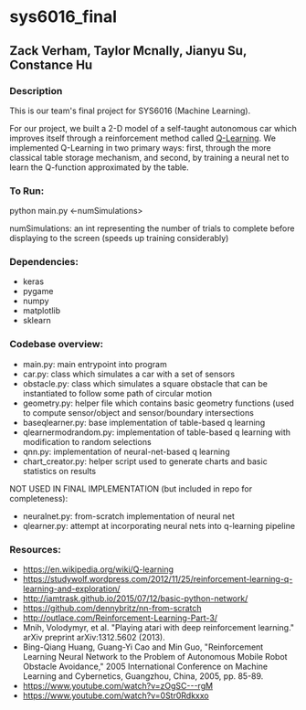 # sys6016_final

## Zack Verham, Taylor Mcnally, Jianyu Su, Constance Hu

### Description

This is our team's final project for SYS6016 (Machine Learning). 

For our project, we built a 2-D model of a self-taught autonomous car which improves itself through a reinforcement method called [Q-Learning](https://en.wikipedia.org/wiki/Q-learning). We implemented Q-Learning in two primary ways: first, through the more classical table storage mechanism, and second, by training a neural net to learn the Q-function approximated by the table.


### To Run:

python main.py <-numSimulations>
  
  numSimulations: an int representing the number of trials to complete before displaying to the screen (speeds up training considerably)

### Dependencies:
- keras
- pygame
- numpy
- matplotlib
- sklearn
  
### Codebase overview:

- main.py: main entrypoint into program
- car.py: class which simulates a car with a set of sensors
- obstacle.py: class which simulates a square obstacle that can be instantiated to follow some path of circular motion
- geometry.py: helper file which contains basic geometry functions (used to compute sensor/object and sensor/boundary intersections
- baseqlearner.py: base implementation of table-based q learning
- qlearnermodrandom.py: implementation of table-based q learning with modification to random selections
- qnn.py: implementation of neural-net-based q learning
- chart_creator.py: helper script used to generate charts and basic statistics on results

NOT USED IN FINAL IMPLEMENTATION (but included in repo for completeness):
- neuralnet.py: from-scratch implementation of neural net
- qlearner.py: attempt at incorporating neural nets into q-learning pipeline


### Resources:
- https://en.wikipedia.org/wiki/Q-learning
- https://studywolf.wordpress.com/2012/11/25/reinforcement-learning-q-learning-and-exploration/
- http://iamtrask.github.io/2015/07/12/basic-python-network/
- https://github.com/dennybritz/nn-from-scratch
- http://outlace.com/Reinforcement-Learning-Part-3/
- Mnih, Volodymyr, et al. "Playing atari with deep reinforcement learning." arXiv preprint arXiv:1312.5602 (2013).
- Bing-Qiang Huang, Guang-Yi Cao and Min Guo, "Reinforcement Learning Neural Network to the Problem of Autonomous Mobile Robot Obstacle Avoidance," 2005 International Conference on Machine Learning and Cybernetics, Guangzhou, China, 2005, pp. 85-89.
- https://www.youtube.com/watch?v=zOgSC---rgM
- https://www.youtube.com/watch?v=0Str0Rdkxxo

